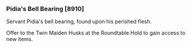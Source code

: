 ### Pidia's Bell Bearing [8910]

Servant Pidia's bell bearing, found upon his perished flesh.

Offer to the Twin Maiden Husks at the Roundtable Hold to gain access to new items.